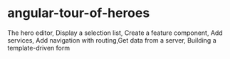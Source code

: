 # angular-tour-of-heroes
The hero editor, Display a selection list, Create a feature component, Add services, Add navigation with routing,Get data from a server, Building a template-driven form
